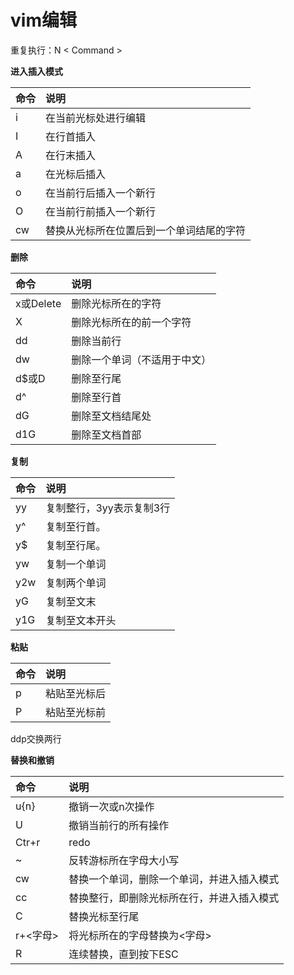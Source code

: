 # vim编辑

重复执行：N &lt; Command &gt;

**进入插入模式**

| 命令 | 说明 |
| :--- | :--- |
| i | 在当前光标处进行编辑 |
| I | 在行首插入 |
| A | 在行末插入 |
| a | 在光标后插入 |
| o | 在当前行后插入一个新行 |
| O | 在当前行前插入一个新行 |
| cw | 替换从光标所在位置后到一个单词结尾的字符 |

**删除**

| 命令 | 说明 |
| :--- | :--- |
| x或Delete | 删除光标所在的字符 |
| X | 删除光标所在的前一个字符 |
| dd | 删除当前行 |
| dw | 删除一个单词（不适用于中文） |
| d$或D | 删除至行尾 |
| d^ | 删除至行首 |
| dG | 删除至文档结尾处 |
| d1G | 删除至文档首部 |

**复制**

| 命令 | 说明 |
| :--- | :--- |
| yy | 复制整行，3yy表示复制3行 |
| y^ | 复制至行首。 |
| y$ | 复制至行尾。 |
| yw | 复制一个单词 |
| y2w | 复制两个单词 |
| yG | 复制至文末 |
| y1G | 复制至文本开头 |

**粘贴**

| 命令 | 说明 |
| :--- | :--- |
| p | 粘贴至光标后 |
| P | 粘贴至光标前 |

ddp交换两行

**替换和撤销**

| 命令 | 说明 |
| :--- | :--- |
| u{n} | 撤销一次或n次操作 |
| U | 撤销当前行的所有操作 |
| Ctr+r | redo |
| ~ | 反转游标所在字母大小写 |
| cw | 替换一个单词，删除一个单词，并进入插入模式 |
| cc | 替换整行，即删除光标所在行，并进入插入模式 |
| C | 替换光标至行尾 |
| r+&lt;字母&gt; | 将光标所在的字母替换为&lt;字母&gt; |
| R | 连续替换，直到按下ESC |

